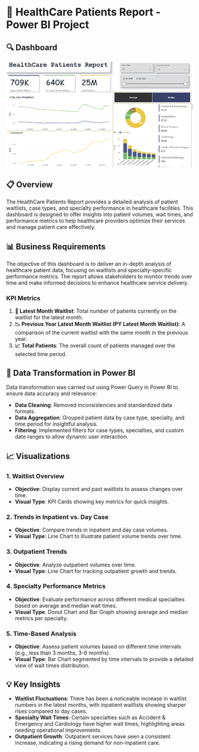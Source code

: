 # 🏥 HealthCare Patients Report - Power BI Project

## 🔍 Dashboard
![Dashboard Preview](https://github.com/muskaanagg20/Healthcare-Analysis-PowerBI/blob/main/Healthcare%20Patient%20Report.PNG)

## 📋 Overview
The HealthCare Patients Report provides a detailed analysis of patient waitlists, case types, and specialty performance in healthcare facilities. This dashboard is designed to offer insights into patient volumes, wait times, and performance metrics to help healthcare providers optimize their services and manage patient care effectively.

## 📊 Business Requirements
The objective of this dashboard is to deliver an in-depth analysis of healthcare patient data, focusing on waitlists and specialty-specific performance metrics. The report allows stakeholders to monitor trends over time and make informed decisions to enhance healthcare service delivery.

### KPI Metrics
1. **🧾 Latest Month Waitlist**: Total number of patients currently on the waitlist for the latest month.
2. **📉 Previous Year Latest Month Waitlist (PY Latest Month Waitlist)**: A comparison of the current waitlist with the same month in the previous year.
3. **📈 Total Patients**: The overall count of patients managed over the selected time period.

## 🔄 Data Transformation in Power BI
Data transformation was carried out using Power Query in Power BI to ensure data accuracy and relevance:
- **Data Cleaning**: Removed inconsistencies and standardized data formats.
- **Data Aggregation**: Grouped patient data by case type, specialty, and time period for insightful analysis.
- **Filtering**: Implemented filters for case types, specialties, and custom date ranges to allow dynamic user interaction.

## 📈 Visualizations
### 1. **Waitlist Overview**
   - **Objective**: Display current and past waitlists to assess changes over time.
   - **Visual Type**: KPI Cards showing key metrics for quick insights.

### 2. **Trends in Inpatient vs. Day Case**
   - **Objective**: Compare trends in inpatient and day case volumes.
   - **Visual Type**: Line Chart to illustrate patient volume trends over time.

### 3. **Outpatient Trends**
   - **Objective**: Analyze outpatient volumes over time.
   - **Visual Type**: Line Chart for tracking outpatient growth and trends.

### 4. **Specialty Performance Metrics**
   - **Objective**: Evaluate performance across different medical specialties based on average and median wait times.
   - **Visual Type**: Donut Chart and Bar Graph showing average and median metrics per specialty.

### 5. **Time-Based Analysis**
   - **Objective**: Assess patient volumes based on different time intervals (e.g., less than 3 months, 3-6 months).
   - **Visual Type**: Bar Chart segmented by time intervals to provide a detailed view of wait times distribution.

## 💡 Key Insights
- **Waitlist Fluctuations**: There has been a noticeable increase in waitlist numbers in the latest months, with inpatient waitlists showing sharper rises compared to day cases.
- **Specialty Wait Times**: Certain specialties such as Accident & Emergency and Cardiology have higher wait times, highlighting areas needing operational improvements.
- **Outpatient Growth**: Outpatient services have seen a consistent increase, indicating a rising demand for non-inpatient care.

